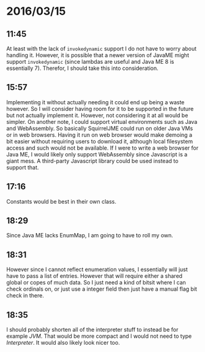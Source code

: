# 2016/03/15

## 11:45

At least with the lack of `invokedynamic` support I do not have to worry about
handling it. However, it is possible that a newer version of JavaME might
support `invokedynamic` (since lambdas are useful and Java ME 8 is essentially
7). Therefor, I should take this into consideration.

## 15:57

Implementing it without actually needing it could end up being a waste
however. So I will consider having room for it to be supported in the future
but not actually implement it. However, not considering it at all would be
simpler. On another note, I could support virtual environments such as
Java and WebAssembly. So basically SquirrelJME could run on older Java VMs
or in web browsers. Having it run on web browser would make demoing a bit
easier without requiring users to download it, although local filesystem
access and such would not be available. If I were to write a web browser for
Java ME, I would likely only support WebAssembly since Javascript is a giant
mess. A third-party Javascript library could be used instead to support that.

## 17:16

Constants would be best in their own class.

## 18:29

Since Java ME lacks EnumMap, I am going to have to roll my own.

## 18:31

However since I cannot reflect enumeration values, I essentially will just have
to pass a list of entries. However that will require either a shared global or
copes of much data. So I just need a kind of bitsit where I can check ordinals
on, or just use a integer field then just have a manual flag bit check in
there.

## 18:35

I should probably shorten all of the interpreter stuff to instead be for
example _JVM_. That would be more compact and I would not need to type
_Interpreter_. It would also likely look nicer too.

